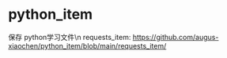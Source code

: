 # python_item
保存 python学习文件\n
requests_item: https://github.com/augus-xiaochen/python_item/blob/main/requests_item/
